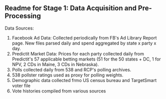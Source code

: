 ## Readme for Stage 1: Data Acquisition and Pre-Processing ##

Data Sources:

1. Facebook Ad Data: Collected periodically from FB's Ad Library Report page. New files parsed daily and spend aggregated by state x party x day.
2. Predictit Market Data: Prices for each party collected daily from Predictit's 57 applicable betting markets (51 for the 50 states + DC, 1 for NPV, 2 CDs in Maine, 3 CDs in Nebraska).
3. Polls collected daily from 538 and RCP's polling archives.
4. 538 pollster ratings used as proxy for polling weights.
5. Demographic data collected frmo US census bureau and TargetSmart voter file
6. Vote histories compiled from various sources
